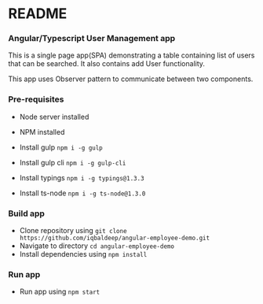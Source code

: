 # README #
### Angular/Typescript User Management app ###

This is a single page app(SPA) demonstrating a table containing list of users that can be searched.
It also contains add User functionality.

This app uses Observer pattern to communicate between two components.

### Pre-requisites ###
* Node server installed
* NPM installed

* Install gulp `npm i -g gulp `
* Install gulp cli `npm i -g gulp-cli`
* Install typings `npm i -g typings@1.3.3`
* Install ts-node `npm i -g ts-node@1.3.0`
### Build app ###
* Clone repository using `git clone https://github.com/iqbaldeep/angular-employee-demo.git`
* Navigate to directory `cd angular-employee-demo`
* Install dependencies using `npm install`
### Run app ###

* Run app using `npm start`

